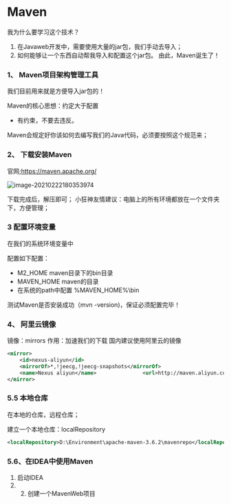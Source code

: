 # Maven

我为什么要学习这个技术？ 

1. 在Javaweb开发中，需要使用大量的jar包，我们手动去导入； 
2. 如何能够让一个东西自动帮我导入和配置这个jar包。 由此，Maven诞生了！



### 1、 Maven项目架构管理工具 

我们目前用来就是方便导入jar包的！ 

Maven的核心思想：约定大于配置

- 有约束，不要去违反。

Maven会规定好你该如何去编写我们的Java代码，必须要按照这个规范来；



### 2、 下载安装Maven

官网;https://maven.apache.org/

![image-20210222180353974](C:\Users\Administrator\AppData\Roaming\Typora\typora-user-images\image-20210222180353974.png)

下载完成后，解压即可；
小狂神友情建议：电脑上的所有环境都放在一个文件夹下，方便管理；



### 3 配置环境变量

在我们的系统环境变量中

配置如下配置：

- M2_HOME maven目录下的bin目录
- MAVEN_HOME maven的目录
- 在系统的path中配置 %MAVEN_HOME%\bin



测试Maven是否安装成功（mvn -version)，保证必须配置完毕！



### 4、 阿里云镜像

镜像：mirrors
作用：加速我们的下载 国内建议使用阿里云的镜像

```xml
<mirror> 
    <id>nexus-aliyun</id> 
    <mirrorOf>*,!jeecg,!jeecg-snapshots</mirrorOf> 
    <name>Nexus aliyun</name>               <url>http://maven.aliyun.com/nexus/content/groups/public</url>
</mirror>
```



### 5.5 本地仓库 

在本地的仓库，远程仓库； 

建立一个本地仓库：localRepository

```xml
<localRepository>D:\Environment\apache-maven-3.6.2\mavenrepo</localRepository>
```



### 5.6、在IDEA中使用Maven 

1. 启动IDEA 
2. 2. 创建一个MavenWeb项目